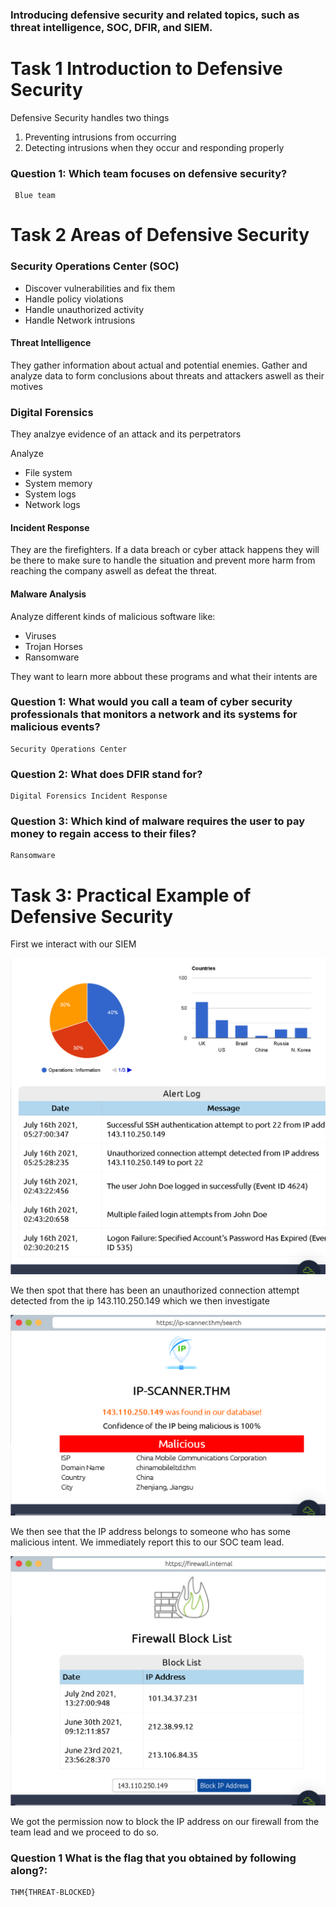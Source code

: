 ### Introducing defensive security and related topics, such as threat intelligence, SOC, DFIR, and SIEM.

# Task 1 Introduction to Defensive Security

Defensive Security handles two things
1.  Preventing intrusions from occurring
2.  Detecting intrusions when they occur and responding properly

### Question 1: Which team focuses on defensive security?

	 Blue team

# Task 2 Areas of Defensive Security

### Security Operations Center (SOC)

- Discover vulnerabilities and fix them
- Handle policy violations
- Handle unauthorized activity
- Handle Network intrusions

#### Threat Intelligence

They gather information about actual and potential enemies.
Gather and analyze data to form conclusions about threats and attackers aswell as their motives

### Digital Forensics

They analzye evidence of an attack and its perpetrators

Analyze
- File system
- System memory
- System logs
- Network logs

#### Incident Response

They are the firefighters.
If a data breach or cyber attack happens they will be there to make sure to handle the situation and prevent more harm from reaching the company aswell as defeat the threat.


#### Malware Analysis

Analyze different kinds of malicious software like:
- Viruses
- Trojan Horses
- Ransomware

They want to learn more abbout these programs and what their intents are

### Question 1: What would you call a team of cyber security professionals that monitors a network and its systems for malicious events?

	Security Operations Center

### Question 2: What does DFIR stand for?

	Digital Forensics Incident Response

### Question 3:  Which kind of malware requires the user to pay money to regain access to their files?

	Ransomware

# Task 3: Practical Example of Defensive Security

First we interact with our SIEM

![](Attachments/SIEM.png)

We then spot that there has been an unauthorized connection attempt detected from the ip
	143.110.250.149
which we then investigate

![](Attachments/Malicious%20ip.png)

We then see that the IP address belongs to someone who has some malicious intent. We immediately report this to our SOC team lead.

![](Attachments/Firewall.png)

We got the permission now to block the IP address on our firewall from the team lead and we proceed to do so.

### Question 1 What is the flag that you obtained by following along?:

	THM{THREAT-BLOCKED}


